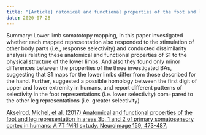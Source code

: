 ```yaml
---
title: "[Article] natomical and functional properties of the foot and leg r+epresentation in areas 3b, 1 and 2 of primary somatosensory cortex in humans: A 7T fMRI study"
date: 2020-07-28
---
```



Summary: Lower limb somatotopy mapping, In this paper investigated whether each mapped representation also responded to the stimulation of other body parts 
(i.e., response selectivity) and conducted dissimilarity analysis relating these anatomical and functional properties of S1 to the physical structure of 
the lower limbs. And also they found only minor differences between the properties of the three investigated BAs, suggesting that S1 maps for the lower limbs 
differ from those described for the hand. Further, suggested a possible homology between the first digit of upper and lower extremity in humans, and report 
different patterns of selectivity in the foot representations (i.e. lower selectivity) com+pared to the other leg representations (i.e. greater selectivity)

<!-- ![Image](https://media.springernature.com/full/springer-static/image/art%3A10.1038%2Fs41593-020-0641-7/MediaObjects/41593_2020_641_Fig2_HTML.png#50) -->

[Akselrod, Michel, et al. (2017) Anatomical and functional properties of the foot and leg representation in areas 3b, 1 and 2 of primary somatosensory cortex in humans: A 7T fMRI s+tudy. Neuroimage 159, 473-487.
](https://www.sciencedirect.com/science/article/pii/S1053811917304901) <br/>

